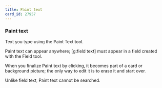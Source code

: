 ```yaml
---
title: Paint text
card_id: 27957
---
```


### Paint text

Text you type using the Paint Text tool. 

Paint text can appear anywhere;  [g:field text] must appear in a field created with the Field tool. 

When you finalize Paint text by clicking, it becomes part of a card or background picture; the only way to edit it is to erase it and start over. 

Unlike field text, Paint text cannot be searched. 